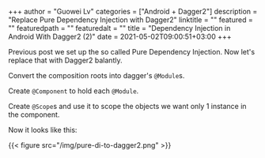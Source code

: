 +++
author = "Guowei Lv"
categories = ["Android + Dagger2"]
description = "Replace Pure Dependency Injection with Dagger2"
linktitle = ""
featured = ""
featuredpath = ""
featuredalt = ""
title = "Dependency Injection in Android With Dagger2 (2)"
date = 2021-05-02T09:00:51+03:00
+++

Previous post we set up the so called Pure Dependency Injection. Now let's replace that with Dagger2 balantly.

Convert the composition roots into dagger's `@Module`s.

Create `@Component` to hold each `@Module`.

Create `@Scope`s and use it to scope the objects we want only 1 instance in the component.

Now it looks like this:

{{< figure src="/img/pure-di-to-dagger2.png" >}}
